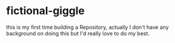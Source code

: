 # fictional-giggle
this is my first time building a Repository, actually I don't have any background on doing this but I'd really love to  do my best.
